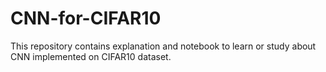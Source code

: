 # CNN-for-CIFAR10
This repository contains explanation and notebook to learn or study about CNN implemented on CIFAR10 dataset.
